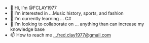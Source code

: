 - 👋 Hi, I’m @FCLAY1977
- 👀 I’m interested in ...Music history, sports, and fashion
- 🌱 I’m currently learning ... C#
- 💞️ I’m looking to collaborate on ... anything than can increase my knowledge base
- 📫 How to reach me ...fred.clay1977@gmail.com

<!---
FCLAY1977/FCLAY1977 is a ✨ special ✨ repository because its `README.md` (this file) appears on your GitHub profile.
You can click the Preview link to take a look at your changes.
--->
